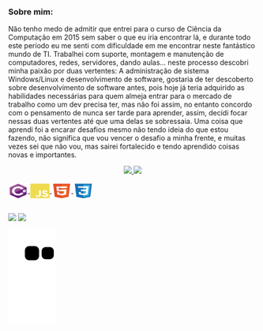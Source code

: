 ### Sobre mim:

Não tenho medo de admitir que entrei para o curso de Ciência da Computação em 2015 sem saber o que eu iria encontrar lá, e durante todo este período eu me senti com dificuldade em me encontrar neste fantástico mundo de TI. Trabalhei com suporte, montagem e manutenção de computadores, redes, servidores, dando aulas... neste processo descobri minha paixão por duas vertentes: A administração de sistema Windows/Linux e desenvolvimento de software, gostaria de ter descoberto sobre desenvolvimento de software antes, pois hoje já teria adquirido as habilidades necessárias para quem almeja entrar para o mercado de trabalho como um dev precisa ter, mas não foi assim, no entanto concordo com o pensamento de nunca ser tarde para aprender, assim, decidi focar nessas duas vertentes até que uma delas se sobressaia. Uma coisa que aprendi foi a encarar desafios mesmo não tendo ideia do que estou fazendo, não significa que vou vencer o desafio a minha frente, e muitas vezes sei que não vou, mas sairei fortalecido e tendo aprendido coisas novas e importantes.

<div align="center">
  <a href="https://github.com/william-frdo">
  <img height="180em" src="https://github-readme-stats.vercel.app/api?username=william-frdo&show_icons=true&theme=dracula&include_all_commits=true&count_private=true"/>
  <img height="180em" src="https://github-readme-stats.vercel.app/api/top-langs/?username=william-frdo&layout=compact&langs_count=7&theme=dracula"/>
</div>
<div style="display: inline_block"><br>
  <img align="center" alt="Will-Csharp" height="30" width="40" src="https://raw.githubusercontent.com/devicons/devicon/master/icons/csharp/csharp-original.svg">
  <img align="center" alt="Will-Js" height="30" width="40" src="https://raw.githubusercontent.com/devicons/devicon/master/icons/javascript/javascript-plain.svg"> 
  <img align="center" alt="Will-HTML" height="30" width="40" src="https://raw.githubusercontent.com/devicons/devicon/master/icons/html5/html5-original.svg">
  <img align="center" alt="Will-CSS" height="30" width="40" src="https://raw.githubusercontent.com/devicons/devicon/master/icons/css3/css3-original.svg">
</div>
  
  ##
 
<div> 
  <a href = "mailto:william.frdo@gmail.com"><img src="https://img.shields.io/badge/-Gmail-%23333?style=for-the-badge&logo=gmail&logoColor=white" target="_blank"></a>
  <a href="" target="_blank"><img src="https://img.shields.io/badge/-LinkedIn-%230077B5?style=for-the-badge&logo=linkedin&logoColor=white" target="_blank"></a> 
 
  ![Snake animation](https://github.com/rafaballerini/rafaballerini/blob/output/github-contribution-grid-snake.svg)
